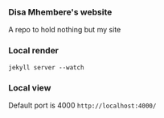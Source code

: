 ### Disa Mhembere's website

A repo to hold nothing but my site

### Local render
`jekyll server --watch`

### Local view
Default port is 4000
`http://localhost:4000/`
